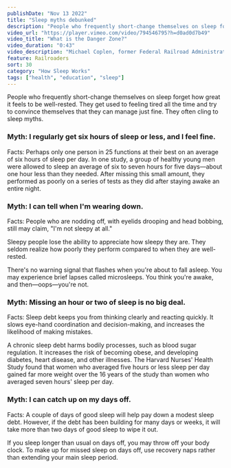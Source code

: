 ```yaml
---
publishDate: "Nov 13 2022"
title: "Sleep myths debunked"
description: "People who frequently short-change themselves on sleep forget how great it feels to be well-rested. They get used to feeling tired all the time and try to convince themselves that they can manage just fine. They often cling to sleep myths."
video_url: "https://player.vimeo.com/video/794546795?h=d0ad0d7b49"
video_title: "What is the Danger Zone?"
video_duration: "0:43"
video_description: "Michael Coplen, former Federal Railroad Administration human factors researcher and former locomotive engineer, tells how normal daily lows in alertness pose safety risks."
feature: Railroaders
sort: 30
category: "How Sleep Works"
tags: ["health", "education", "sleep"]
---
```


People who frequently short-change themselves on sleep forget how great it feels to be well-rested. They get used to feeling tired all the time and try to convince themselves that they can manage just fine. They often cling to sleep myths.

### Myth: I regularly get six hours of sleep or less, and I feel fine.

Facts: Perhaps only one person in 25 functions at their best on an average of six hours of sleep per day. In one study, a group of healthy young men were allowed to sleep an average of six to seven hours for five days—about one hour less than they needed. After missing this small amount, they performed as poorly on a series of tests as they did after staying awake an entire night.

### Myth: I can tell when I'm wearing down.

Facts: People who are nodding off, with eyelids drooping and head bobbing, still may claim, "I'm not sleepy at all."

Sleepy people lose the ability to appreciate how sleepy they are. They seldom realize how poorly they perform compared to when they are well-rested.

There's no warning signal that flashes when you're about to fall asleep. You may experience brief lapses called microsleeps. You think you're awake, and then—oops—you're not.

### Myth: Missing an hour or two of sleep is no big deal.

Facts: Sleep debt keeps you from thinking clearly and reacting quickly. It slows eye-hand coordination and decision-making, and increases the likelihood of making mistakes.

A chronic sleep debt harms bodily processes, such as blood sugar regulation. It increases the risk of becoming obese, and developing diabetes, heart disease, and other illnesses. The Harvard Nurses' Health Study found that women who averaged five hours or less sleep per day gained far more weight over the 16 years of the study than women who averaged seven hours' sleep per day.

### Myth: I can catch up on my days off.

Facts: A couple of days of good sleep will help pay down a modest sleep debt. However, if the debt has been building for many days or weeks, it will take more than two days of good sleep to wipe it out.

If you sleep longer than usual on days off, you may throw off your body clock. To make up for missed sleep on days off, use recovery naps rather than extending your main sleep period.

